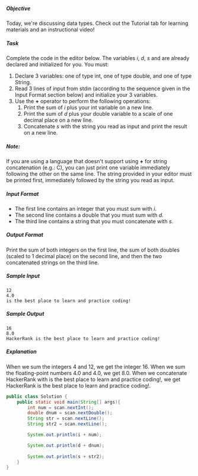 ##### Objective 
Today, we're discussing data types. Check out the Tutorial tab for learning materials and an instructional video!

##### Task 
Complete the code in the editor below. The variables *i*, *d*, *s* and  are already declared and initialized for you. You must:

1. Declare 3 variables: one of type int, one of type double, and one of type String.
2. Read 3 lines of input from stdin (according to the sequence given in the Input Format section below) and initialize your 3 variables.
3. Use the **+** operator to perform the following operations: 
    1. Print the sum of *i* plus your int variable on a new line.
    2. Print the sum of *d* plus your double variable to a scale of one decimal place on a new line.
    3. Concatenate *s* with the string you read as input and print the result on a new line.
    
##### Note:
If you are using a language that doesn't support using **+** for string concatenation (e.g.: C), you can just print one variable immediately following the other on the same line. The string provided in your editor must be printed first, immediately followed by the string you read as input.

##### Input Format

*   The first line contains an integer that you must sum with *i*. 
*   The second line contains a double that you must sum with *d*. 
*   The third line contains a string that you must concatenate with *s*.

##### Output Format

Print the sum of both integers on the first line, the sum of both doubles (scaled to 1 decimal place) on the second line, and then the two concatenated strings on the third line.

##### Sample Input
```
12
4.0
is the best place to learn and practice coding!
```
##### Sample Output
```
16
8.0
HackerRank is the best place to learn and practice coding!
```
##### Explanation

When we sum the integers 4 and 12, we get the integer 16. 
When we sum the floating-point numbers 4.0 and 4.0, we get 8.0. 
When we concatenate HackerRank with is the best place to learn and practice coding!, we get HackerRank is the best place to learn and practice coding!.

```java
public class Solution {
    public static void main(String[] args){
        int num = scan.nextInt();
        double dnum = scan.nextDouble();
        String str = scan.nextLine();
        String str2 = scan.nextLine();

        System.out.println(i + num);

        System.out.println(d + dnum);
        
        System.out.println(s + str2);
    }
}

```

